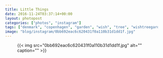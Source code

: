 ```yaml
---
title: Little Things
date: 2016-11-24T03:37:14+00:00
layout: photopost
categories: ["photos", "instagram"]
tags: ["denmark", "copenhagen", "garden", "wish", "tree", "wishtreegarden", "papirøen", "ccart"]
image: "blog/instagram/0bb692eac6c620431f0a110b31d1dd1f.jpg"
---
```


<figure class="photo photo--square">
  {{< img src="0bb692eac6c620431f0a110b31d1dd1f.jpg" alt="" caption="" >}}

</figure>


